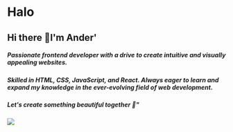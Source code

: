 # Halo
## Hi there 👋I'm Ander'


##### Passionate frontend developer with a drive to create intuitive and visually appealing websites. 
##### Skilled in HTML, CSS, JavaScript, and React. Always eager to learn and expand my knowledge in the ever-evolving field of web development. 
##### Let's create something beautiful together 🚀"

![](https://media.giphy.com/media/3E2cPlvPv37TkNPmNk/giphy.gif)






